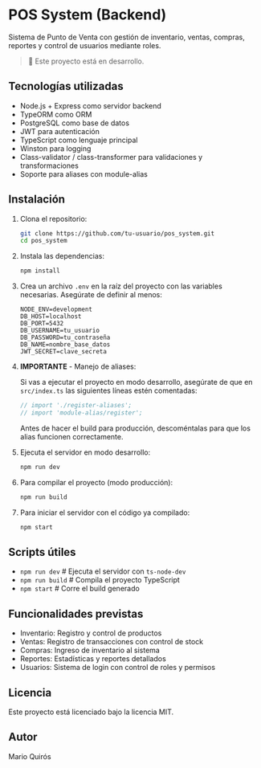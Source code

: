 
# POS System (Backend)

Sistema de Punto de Venta con gestión de inventario, ventas, compras, reportes y control de usuarios mediante roles.
> 🚧 Este proyecto está en desarrollo.


## Tecnologías utilizadas

* Node.js + Express como servidor backend  
* TypeORM como ORM  
* PostgreSQL como base de datos  
* JWT para autenticación  
* TypeScript como lenguaje principal  
* Winston para logging  
* Class-validator / class-transformer para validaciones y transformaciones  
* Soporte para aliases con module-alias  

## Instalación

1.  Clona el repositorio:

    ```bash
    git clone https://github.com/tu-usuario/pos_system.git
    cd pos_system
    ```

2.  Instala las dependencias:

    ```bash
    npm install
    ```

3.  Crea un archivo `.env` en la raíz del proyecto con las variables necesarias. Asegúrate de definir al menos:

    ```env
    NODE_ENV=development
    DB_HOST=localhost
    DB_PORT=5432
    DB_USERNAME=tu_usuario
    DB_PASSWORD=tu_contraseña
    DB_NAME=nombre_base_datos
    JWT_SECRET=clave_secreta
    ```

4.  **IMPORTANTE** - Manejo de aliases:

    Si vas a ejecutar el proyecto en modo desarrollo, asegúrate de que en `src/index.ts` las siguientes líneas estén comentadas:

    ```typescript
    // import './register-aliases';
    // import 'module-alias/register';
    ```

    Antes de hacer el build para producción, descoméntalas para que los alias funcionen correctamente.

5.  Ejecuta el servidor en modo desarrollo:

    ```bash
    npm run dev
    ```

6.  Para compilar el proyecto (modo producción):

    ```bash
    npm run build
    ```

7.  Para iniciar el servidor con el código ya compilado:

    ```bash
    npm start
    ```

## Scripts útiles

* `npm run dev` # Ejecuta el servidor con `ts-node-dev`  
* `npm run build` # Compila el proyecto TypeScript  
* `npm start` # Corre el build generado  

## Funcionalidades previstas

* Inventario: Registro y control de productos  
* Ventas: Registro de transacciones con control de stock  
* Compras: Ingreso de inventario al sistema  
* Reportes: Estadísticas y reportes detallados  
* Usuarios: Sistema de login con control de roles y permisos  

## Licencia

Este proyecto está licenciado bajo la licencia MIT.

## Autor

Mario Quirós